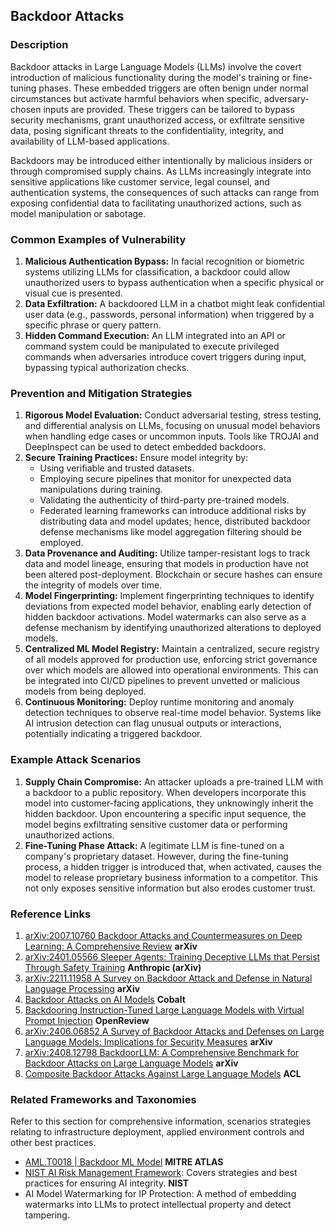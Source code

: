 ## Backdoor Attacks

### Description

Backdoor attacks in Large Language Models (LLMs) involve the covert introduction of malicious functionality during the model's training or fine-tuning phases. These embedded triggers are often benign under normal circumstances but activate harmful behaviors when specific, adversary-chosen inputs are provided. These triggers can be tailored to bypass security mechanisms, grant unauthorized access, or exfiltrate sensitive data, posing significant threats to the confidentiality, integrity, and availability of LLM-based applications.

Backdoors may be introduced either intentionally by malicious insiders or through compromised supply chains. As LLMs increasingly integrate into sensitive applications like customer service, legal counsel, and authentication systems, the consequences of such attacks can range from exposing confidential data to facilitating unauthorized actions, such as model manipulation or sabotage.

### Common Examples of Vulnerability

1. **Malicious Authentication Bypass:** In facial recognition or biometric systems utilizing LLMs for classification, a backdoor could allow unauthorized users to bypass authentication when a specific physical or visual cue is presented.
2. **Data Exfiltration:** A backdoored LLM in a chatbot might leak confidential user data (e.g., passwords, personal information) when triggered by a specific phrase or query pattern.
3. **Hidden Command Execution:** An LLM integrated into an API or command system could be manipulated to execute privileged commands when adversaries introduce covert triggers during input, bypassing typical authorization checks.

### Prevention and Mitigation Strategies

1. **Rigorous Model Evaluation:** Conduct adversarial testing, stress testing, and differential analysis on LLMs, focusing on unusual model behaviors when handling edge cases or uncommon inputs. Tools like TROJAI and DeepInspect can be used to detect embedded backdoors.
2. **Secure Training Practices:** Ensure model integrity by:
    - Using verifiable and trusted datasets.
    - Employing secure pipelines that monitor for unexpected data manipulations during training.
    - Validating the authenticity of third-party pre-trained models.
    - Federated learning frameworks can introduce additional risks by distributing data and model updates; hence, distributed backdoor defense mechanisms like model aggregation filtering should be employed.
3. **Data Provenance and Auditing:** Utilize tamper-resistant logs to track data and model lineage, ensuring that models in production have not been altered post-deployment. Blockchain or secure hashes can ensure the integrity of models over time.
4. **Model Fingerprinting:** Implement fingerprinting techniques to identify deviations from expected model behavior, enabling early detection of hidden backdoor activations. Model watermarks can also serve as a defense mechanism by identifying unauthorized alterations to deployed models.
5. **Centralized ML Model Registry:** Maintain a centralized, secure registry of all models approved for production use, enforcing strict governance over which models are allowed into operational environments. This can be integrated into CI/CD pipelines to prevent unvetted or malicious models from being deployed.
6. **Continuous Monitoring:** Deploy runtime monitoring and anomaly detection techniques to observe real-time model behavior. Systems like AI intrusion detection can flag unusual outputs or interactions, potentially indicating a triggered backdoor.

### Example Attack Scenarios

1. **Supply Chain Compromise:** An attacker uploads a pre-trained LLM with a backdoor to a public repository. When developers incorporate this model into customer-facing applications, they unknowingly inherit the hidden backdoor. Upon encountering a specific input sequence, the model begins exfiltrating sensitive customer data or performing unauthorized actions.
2. **Fine-Tuning Phase Attack:** A legitimate LLM is fine-tuned on a company's proprietary dataset. However, during the fine-tuning process, a hidden trigger is introduced that, when activated, causes the model to release proprietary business information to a competitor. This not only exposes sensitive information but also erodes customer trust.

### Reference Links

1. [arXiv:2007.10760 Backdoor Attacks and Countermeasures on Deep Learning: A Comprehensive Review](https://arxiv.org/abs/2007.10760) **arXiv**
2. [arXiv:2401.05566 Sleeper Agents: Training Deceptive LLMs that Persist Through Safety Training](https://www.anthropic.com/news/sleeper-agents-training-deceptive-llms-that-persist-through-safety-training) **Anthropic (arXiv)**
3. [arXiv:2211.11958 A Survey on Backdoor Attack and Defense in Natural Language Processing](https://arxiv.org/abs/2211.11958) **arXiv**
4. [Backdoor Attacks on AI Models](https://www.cobalt.io/blog/backdoor-attacks-on-ai-models)  **Cobalt**
5. [Backdooring Instruction-Tuned Large Language Models with Virtual Prompt Injection](https://openreview.net/forum?id=A3y6CdiUP5) **OpenReview**
6. [arXiv:2406.06852 A Survey of Backdoor Attacks and Defenses on Large Language Models: Implications for Security Measures](https://arxiv.org/abs/2406.06852) **arXiv**
7. [arXiv:2408.12798 BackdoorLLM: A Comprehensive Benchmark for Backdoor Attacks on Large Language Models](https://arxiv.org/abs/2408.12798) **arXiv**
8. [Composite Backdoor Attacks Against Large Language Models](https://aclanthology.org/2024.findings-naacl.94.pdf) **ACL**

### Related Frameworks and Taxonomies

Refer to this section for comprehensive information, scenarios strategies relating to infrastructure deployment, applied environment controls and other best practices.

- [AML.T0018 | Backdoor ML Model](https://atlas.mitre.org/techniques/AML.T0018) **MITRE ATLAS**
- [NIST AI Risk Management Framework](https://www.nist.gov/itl/ai-risk-management-framework): Covers strategies and best practices for ensuring AI integrity. **NIST**
- AI Model Watermarking for IP Protection: A method of embedding watermarks into LLMs to protect intellectual property and detect tampering.
